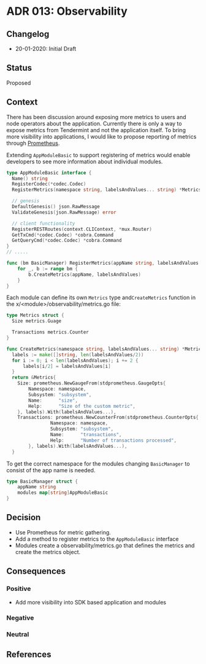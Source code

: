# ADR 013: Observability

## Changelog

- 20-01-2020: Initial Draft

## Status

Proposed

## Context

There has been discussion around exposing more metrics to users and node operators about the application. Currently there is only a way to expose metrics from Tendermint and not the application itself. To bring more visibility into applications, I would like to propose reporting of metrics through [Prometheus](https://prometheus.io/).

Extending `AppModuleBasic` to support registering of metrics would enable developers to see more information about individual modules.

```go
type AppModuleBasic interface {
  Name() string
  RegisterCodec(*codec.Codec)
  RegisterMetrics(namespace string, labelsAndValues... string) *Metrics

  // genesis
  DefaultGenesis() json.RawMessage
  ValidateGenesis(json.RawMessage) error

  // client functionality
  RegisterRESTRoutes(context.CLIContext, *mux.Router)
  GetTxCmd(*codec.Codec) *cobra.Command
  GetQueryCmd(*codec.Codec) *cobra.Command
}
// .....

func (bm BasicManager) RegisterMetrics(appName string, labelsAndValues... string) MetricsProvider {
    for _, b := range bm {
        b.CreateMetrics(appName, labelsAndValues)
    }
}
```

Each module can define its own `Metrics` type and`CreateMetrics` function in the x/\<module\>/observability/metrics.go file:

```go
type Metrics struct {
  Size metrics.Guage

  Transactions metrics.Counter
}

func CreateMetrics(namespace string, labelsAndValues... string) *Metrics {
  labels := make([]string, len(labelsAndValues/2))
  for i := 0; i < len(labelsAndValues); i += 2 {
      labels[i/2] = labelsAndValues[i]
  }
  return &Metrics{
    Size: prometheus.NewGaugeFrom(stdprometheus.GaugeOpts{
        Namespace: namespace,
        Subsystem: "subsystem",
        Name:      "size",
        Help:      "Size of the custom metric",
    }, labels).With(labelsAndValues...),
    Transactions: prometheus.NewCounterFrom(stdprometheus.CounterOpts{
                Namespace: namespace,
                Subsystem: "subsystem",
                Name:      "transactions",
                Help:      "Number of transactions processed",
        }, labels).With(labelsAndValues...),
  }

```

To get the correct namespace for the modules changing `BasicManager` to consist of the app name is needed.

```go
type BasicManager struct {
    appName string
    modules map[string]AppModuleBasic
}
```

## Decision

- Use Prometheus for metric gathering.
- Add a method to register metrics to the `AppModuleBasic` interface
- Modules create a observability/metrics.go that defines the metrics and create the metrics object.

## Consequences

### Positive

- Add more visibility into SDK based application and modules

### Negative

### Neutral

## References
